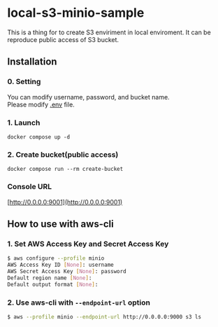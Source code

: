 # local-s3-minio-sample
This is a thing for to create S3 enviriment in local enviroment.
It can be reproduce public access of S3 bucket.

## Installation
### 0. Setting
You can modify username, password, and bucket name.  
Please modify [.env](./env) file.

### 1. Launch
```
docker compose up -d
```

### 2. Create bucket(public access)
```
docker compose run --rm create-bucket
```

### Console URL
[http://0.0.0.0:9001](http://0.0.0.0:9001)


## How to use with aws-cli

### 1. Set AWS Access Key and Secret Access Key
```sh
$ aws configure --profile minio
AWS Access Key ID [None]: username
AWS Secret Access Key [None]: password
Default region name [None]:
Default output format [None]:
```


### 2. Use aws-cli with `--endpoint-url` option

```sh
$ aws --profile minio --endpoint-url http://0.0.0.0:9000 s3 ls
```

